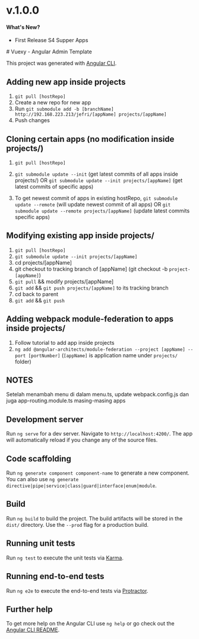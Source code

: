 # v.1.0.0
<h4>What's New?</h4>
<ul>
    <li>First Release S4 Supper Apps</li>
</ul>
# Vuexy - Angular Admin Template

This project was generated with [Angular CLI](https://github.com/angular/angular-cli).

## Adding new app inside projects
1. `git pull [hostRepo]`
2. Create a new repo for new app
3. Run `git submodule add -b [branchName] http://192.168.223.213/jefri/[appName] projects/[appName]`
4. Push changes

## Cloning certain apps (no modification inside projects/)
1. `git pull [hostRepo]`
2. `git submodule update --init` (get latest commits of all apps inside projects/)
   OR
   `git submodule update --init projects/[appName]` (get latest commits of specific apps)

3. To get newest commit of apps in existing hostRepo,
   `git submodule update --remote` (will update newest commit of all apps)
   OR
   `git submodule update --remote projects/[appName]` (update latest commits specific apps)

   
## Modifying existing app inside projects/
1. `git pull [hostRepo]`
2. `git submodule update --init projects/[appName]`
3. cd projects/[appName]
4. git checkout to tracking branch of [appName] (git checkout -b `project-[appName]`)
5. `git pull` && modify projects/[appName]
6. `git add` && `git push projects/[appName]` to its tracking branch
7. cd back to parent
8. `git add` && `git push`

## Adding webpack module-federation to apps inside projects/
1. Follow tutorial to add app inside projects
2. `ng add @angular-architects/module-federation --project [appName] --port [portNumber]` (`[appName]` is application name under `projects/` folder)

## NOTES
Setelah menambah menu di dalam menu.ts, update webpack.config.js dan juga app-routing.module.ts masing-masing apps


## Development server

Run `ng serve` for a dev server. Navigate to `http://localhost:4200/`. The app will automatically reload if you change any of the source files.

## Code scaffolding

Run `ng generate component component-name` to generate a new component. You can also use `ng generate directive|pipe|service|class|guard|interface|enum|module`.

## Build

Run `ng build` to build the project. The build artifacts will be stored in the `dist/` directory. Use the `--prod` flag for a production build.

## Running unit tests

Run `ng test` to execute the unit tests via [Karma](https://karma-runner.github.io).

## Running end-to-end tests

Run `ng e2e` to execute the end-to-end tests via [Protractor](http://www.protractortest.org/).

## Further help

To get more help on the Angular CLI use `ng help` or go check out the [Angular CLI README](https://github.com/angular/angular-cli/blob/master/README.md).
